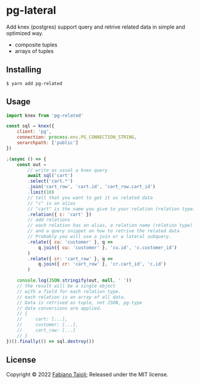 pg-lateral
========

Add knex (postgres) support query and retrive related data in
simple and optimized way.

* composite tuples
* arrays of tuples

## Installing

```
$ yarn add pg-related
```

## Usage

```js
import knex from 'pg-related'

const sql = knex({
    client: 'pg',
    connection: process.env.PG_CONNECTION_STRING,
    serarchpath: ['public']
})

;(async () => {
    const out =
        // write as usual a knex query
        await sql('cart')
        .select('cart.*')
        .join('cart_row', 'cart.id', 'cart_row.cart_id')
        .limit(10)
        // tell that you want to get it as related data
        // "c" is an alias
        // "cart" is the name you give to your relation (relation type)
        .relation({ c: 'cart' })
        // add relations
        // each relation has an alias, a relation name (relation type)
        // and a query snippet on how to retrive the related data
        // Probably you will use a join or a lateral subquery.
        .relate({ cu: 'customer' }, q =>
            q.join({ cu: 'customer' }, 'cu.id', 'c.customer_id')
        )
        .relate({ cr: 'cart_row' }, q =>
            q.join({ cr: 'cart_row' }, 'cr.cart_id', 'c.id')
        )

    console.log(JSON.stringify(out, null, ' '))
    // the result will be a single object
    // with a field for each relation type.
    // each relation is an array of all data.
    // Data is retrived as tuple, not JSON, pg-type
    // data conversions are applied.
    // {
    //     cart: [...],
    //     customer: [...],
    //     cart_row: [...]
    // }
})().finally(() => sql.destroy())

```

## License

Copyright © 2022 [Fabiano Taioli](http://fbn.github.io/);
Released under the MIT license.

